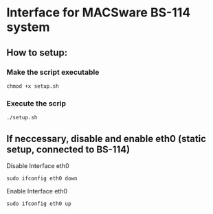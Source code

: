 # Interface for MACSware BS-114 system

## How to setup:
### Make the script executable
```
chmod +x setup.sh
```
### Execute the scrip
```
./setup.sh
```

## If neccessary, disable and enable eth0 (static setup, connected to BS-114)

Disable Interface eth0
```
sudo ifconfig eth0 down
```
Enable Interface eth0
```
sudo ifconfig eth0 up
```

